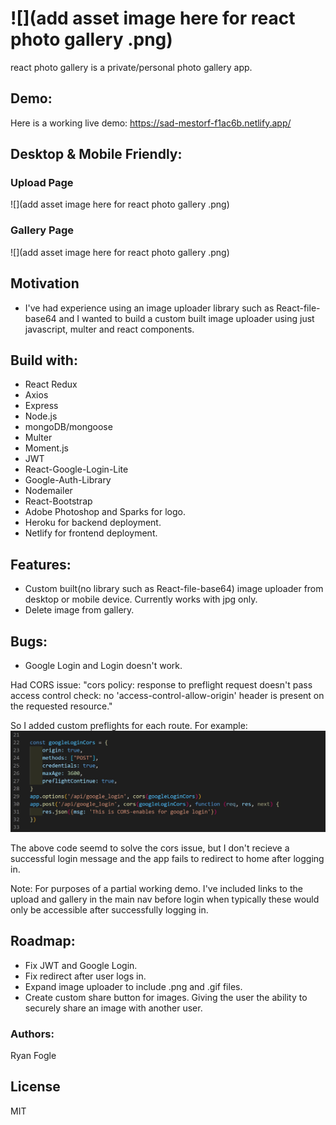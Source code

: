 # ![](add asset image here for react photo gallery .png)

react photo gallery is a private/personal photo gallery app. 

## Demo: 
Here is a working live demo: https://sad-mestorf-f1ac6b.netlify.app/

## Desktop & Mobile Friendly: 

### Upload Page 
![](add asset image here for react photo gallery .png)

### Gallery Page 
![](add asset image here for react photo gallery .png)

## Motivation 
- I've had experience using an image uploader library such as React-file-base64 and I wanted to build a custom built image uploader using just javascript, multer and react components. 

## Build with: 
- React Redux
- Axios
- Express 
- Node.js
- mongoDB/mongoose
- Multer
- Moment.js
- JWT
- React-Google-Login-Lite
- Google-Auth-Library
- Nodemailer 
- React-Bootstrap
- Adobe Photoshop and Sparks for logo.
- Heroku for backend deployment. 
- Netlify for frontend deployment.

## Features: 
- Custom built(no library such as React-file-base64) image uploader from desktop or mobile device. Currently works with jpg only. 
- Delete image from gallery. 

## Bugs: 
- Google Login and Login doesn't work. 

Had CORS issue: "cors policy: response to preflight request doesn't pass access control check: no 'access-control-allow-origin' header is present on the requested resource." 

So I added custom preflights for each route. For example: 
![](https://github.com/RMFogle/photo-gallery/blob/main/client/src/img/cors_preflight_googlelogin.JPG)

The above code seemd to solve the cors issue, but I don't recieve a successful login message and the app fails to redirect to home after logging in. 

Note: For purposes of a partial working demo. I've included links to the upload and gallery in the main nav before login when typically these would only be accessible after successfully logging in. 

## Roadmap: 
- Fix JWT and Google Login. 
- Fix redirect after user logs in. 
- Expand image uploader to include .png and .gif files. 
- Create custom share button for images. Giving the user the ability to securely share an image with another user. 

### Authors: 
Ryan Fogle 

## License 
MIT 